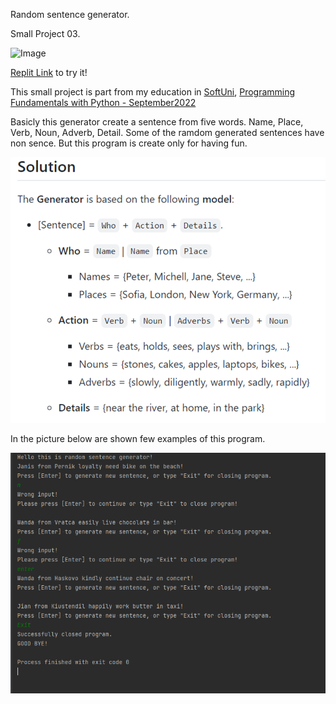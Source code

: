 Random sentence generator. 

Small Project 03.

<img alt='Image' width="300px" src="https://i.ytimg.com/vi/8A4alljvWu0/maxresdefault.jpg"/>


[Replit Link](https://replit.com/@qceka88/The-generator#main.py) to try it!


This small project is part from my education in [SoftUni](https://softuni.bg/),
[Programming Fundamentals with Python - September2022](https://softuni.bg/trainings/3840/programming-fundamentals-with-python-september-2022)

Basicly this generator create a sentence from five words.
Name, Place, Verb, Noun, Adverb, Detail. Some of the ramdom
generated sentences have non sence. But this program is create
only for having fun. 

![img.png](img.png)

In the picture below are shown few examples of this program.

![img_1.png](img_1.png)
